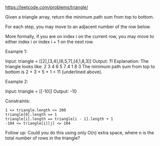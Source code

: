 https://leetcode.com/problems/triangle/

Given a triangle array, return the minimum path sum from top to bottom.

For each step, you may move to an adjacent number of the row below.

More formally, if you are on index i on the current row, you may move to either index i or index i + 1 on the next row.



Example 1:

Input: triangle = [[2],[3,4],[6,5,7],[4,1,8,3]]
Output: 11
Explanation: The triangle looks like:
   2
  3 4
 6 5 7
4 1 8 3
The minimum path sum from top to bottom is 2 + 3 + 5 + 1 = 11 (underlined above).

Example 2:

Input: triangle = [[-10]]
Output: -10



Constraints:

    1 <= triangle.length <= 200
    triangle[0].length == 1
    triangle[i].length == triangle[i - 1].length + 1
    -104 <= triangle[i][j] <= 104


Follow up: Could you do this using only O(n) extra space, where n is the total number of rows in the triangle?